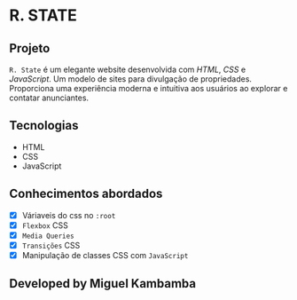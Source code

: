 <h1>
    R. STATE
</h1>

## Projeto

`R. State` é um elegante website desenvolvida com _HTML_, _CSS_ e _JavaScript_. Um modelo de sites para divulgação de propriedades. Proporciona uma experiência moderna e intuitiva aos usuários ao explorar e contatar anunciantes.

## Tecnologias

- HTML
- CSS
- JavaScript

## Conhecimentos abordados

- [x] Váriaveis do css no `:root`
- [x] `Flexbox` CSS
- [x] `Media Queries`
- [x] `Transições` CSS
- [x] Manipulação de classes CSS com `JavaScript`

## Developed by Miguel Kambamba